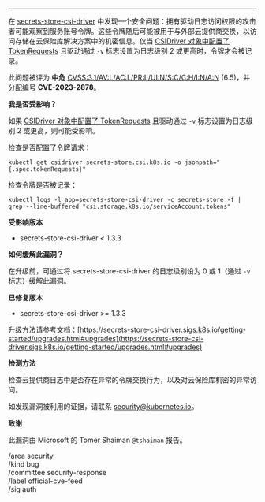 ---  
在 [secrets-store-csi-driver](https://github.com/kubernetes-sigs/secrets-store-csi-driver) 中发现一个安全问题：拥有驱动日志访问权限的攻击者可能观察到服务账号令牌。这些令牌随后可能被用于与外部云提供商交换，以访问存储在云保险库解决方案中的机密信息。仅当 [CSIDriver 对象中配置了 TokenRequests](https://kubernetes-csi.github.io/docs/token-requests.html) 且驱动通过 `-v` 标志设置为日志级别 2 或更高时，令牌才会被记录。  

此问题被评为 **中危** [CVSS:3.1/AV:L/AC:L/PR:L/UI:N/S:C/C:H/I:N/A:N](https://www.first.org/cvss/calculator/3.1#CVSS:3.1/AV:L/AC:L/PR:L/UI:N/S:C/C:H/I:N/A:N) (6.5)，并分配编号 **CVE-2023-2878**。  

**我是否受影响？**  

如果 [CSIDriver 对象中配置了 TokenRequests](https://kubernetes-csi.github.io/docs/token-requests.html) 且驱动通过 `-v` 标志设置为日志级别 2 或更高，则可能受影响。  

检查是否配置了令牌请求：  

```shell  
kubectl get csidriver secrets-store.csi.k8s.io -o jsonpath="{.spec.tokenRequests}"  
```  

检查令牌是否被记录：  

```shell  
kubectl logs -l app=secrets-store-csi-driver -c secrets-store -f | grep --line-buffered "csi.storage.k8s.io/serviceAccount.tokens"  
```  

**受影响版本**  

- secrets-store-csi-driver < 1.3.3  

**如何缓解此漏洞？**  

在升级前，可通过将 secrets-store-csi-driver 的日志级别设为 0 或 1（通过 `-v` 标志）缓解此漏洞。  

**已修复版本**  

- secrets-store-csi-driver >= 1.3.3  

升级方法请参考文档：[https://secrets-store-csi-driver.sigs.k8s.io/getting-started/upgrades.html#upgrades](https://secrets-store-csi-driver.sigs.k8s.io/getting-started/upgrades.html#upgrades)  

**检测方法**  

检查云提供商日志中是否存在异常的令牌交换行为，以及对云保险库机密的异常访问。  

如发现漏洞被利用的证据，请联系 [security@kubernetes.io](mailto:security@kubernetes.io)。  

**致谢**  

此漏洞由 Microsoft 的 Tomer Shaiman `@tshaiman` 报告。  

/area security  
/kind bug  
/committee security-response  
/label official-cve-feed  
/sig auth
